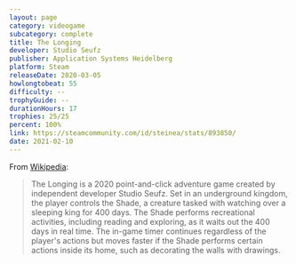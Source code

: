 ```yaml
---
layout: page
category: videogame
subcategory: complete
title: The Longing
developer: Studio Seufz
publisher: Application Systems Heidelberg
platform: Steam
releaseDate: 2020-03-05
howlongtobeat: 55
difficulty: --
trophyGuide: --
durationHours: 17
trophies: 25/25
percent: 100%
link: https://steamcommunity.com/id/steinea/stats/893850/
date: 2021-02-10
---
```


From [Wikipedia](https://en.wikipedia.org/wiki/The_Longing):

> The Longing is a 2020 point-and-click adventure game created by independent developer Studio Seufz. Set in an underground kingdom, the player controls the Shade, a creature tasked with watching over a sleeping king for 400 days. The Shade performs recreational activities, including reading and exploring, as it waits out the 400 days in real time. The in-game timer continues regardless of the player's actions but moves faster if the Shade performs certain actions inside its home, such as decorating the walls with drawings.
